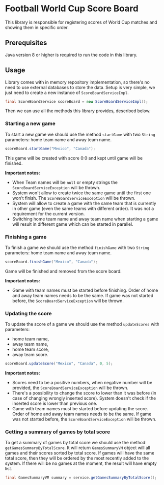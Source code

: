 # Football World Cup Score Board

This library is responsible for registering scores of World Cup matches and showing them in specific order.

## Prerequisites

Java version 8 or higher is required to run the code in this library. 

## Usage

Library comes with in memory repository implementation, so there's no need to use external databases to store the data.
Setup is very simple, we just need to create a new instance of `ScoreBoardServiceImpl`.

```java
final ScoreBoardService scoreBoard = new ScoreBoardServiceImpl(); 
```

Then we can use all the methods this library provides, described below.

### Starting a new game

To start a new game we should use the method `startGame` with two `String` parameters: home team name and away team name.

```java
scoreBoard.startGame("Mexico", "Canada");
```

This game will be created with score 0:0 and kept until game will be finished.

**Important notes:**
- When Team names will be `null` or empty strings the `ScoreBoardServiceException` will be thrown.
- System won't allow to create twice the same game until the first one won't finish.
  The `ScoreBoardServiceException` will be thrown.
- System will allow to create a game with the same team that is currently in other game (even the same teams with different order).
  It was not a requirement for the current version.
- Switching home team name and away team name when starting a game will result in different game which can be started in parallel.

### Finishing a game

To finish a game we should use the method `finishGame` with two `String` parameters: home team name and away team name.

```java
scoreBoard.finishGame("Mexico", "Canada");
```

Game will be finished and removed from the score board.

**Important notes:**
- Game with team names must be started before finishing. Order of home and away team names needs to be the same. 
  If game was not started before, the `ScoreBoardServiceException` will be thrown.

### Updating the score

To update the score of a game we should use the method `updateScores` with parameters:
- home team name,
- away team name,
- home team score,
- away team score.

```java
scoreBoard.updateScore("Mexico", "Canada", 0, 5);
```

**Important notes:**
- Scores need to be a positive numbers, when negative number will be provided, the `ScoreBoardServiceException` will be thrown.
- There's a possibility to change the score to lower than it was before (in case of changing wrongly inserted score).
  System doesn't check if the inserted score is lower than previous one.
- Game with team names must be started before updating the score. Order of home and away team names needs to be the same.
  If game was not started before, the `ScoreBoardServiceException` will be thrown.

### Getting a summary of games by total score

To get a summary of games by total score we should use the method `getGamesSummaryByTotalScore`.
It will return `GamesSummaryVM` object will all games and their scores sorted by total score. If games will have the same
total score, then they will be ordered by the most recently added to the system. If there will be no games at the moment,
the result will have empty list.


```java
final GamesSummaryVM summary = service.getGamesSummaryByTotalScore();
```
